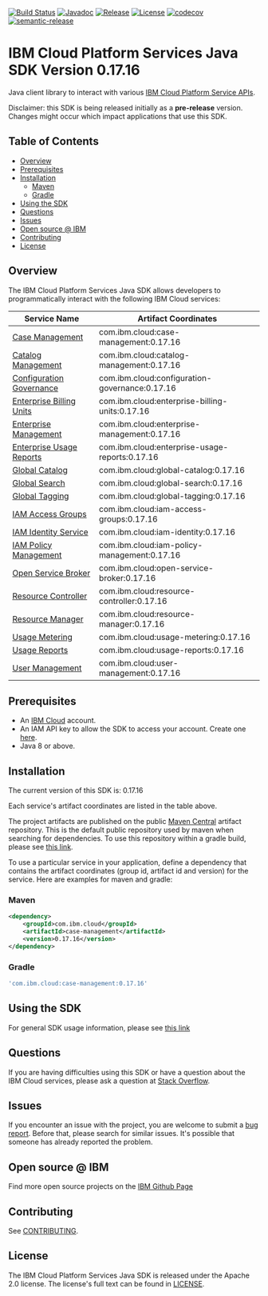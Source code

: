 [![Build Status](https://travis-ci.com/IBM/platform-services-java-sdk.svg?branch=main)](https://travis-ci.com/IBM/platform-services-java-sdk)
[![Javadoc](https://img.shields.io/static/v1?label=javadoc&message=latest&color=blue)](https://ibm.github.io/platform-services-java-sdk/docs/latest)
[![Release](https://img.shields.io/github/v/release/IBM/platform-services-java-sdk)](https://github.com/IBM/platform-services-java-sdk/releases/latest)
[![License](https://img.shields.io/badge/License-Apache%202.0-blue.svg)](https://opensource.org/licenses/Apache-2.0)
[![codecov](https://codecov.io/gh/IBM/platform-services-java-sdk/branch/main/graph/badge.svg)](https://codecov.io/gh/IBM/platform-services-java-sdk)
[![semantic-release](https://img.shields.io/badge/%20%20%F0%9F%93%A6%F0%9F%9A%80-semantic--release-e10079.svg)](https://github.com/semantic-release/semantic-release)


# IBM Cloud Platform Services Java SDK Version 0.17.16

Java client library to interact with various 
[IBM Cloud Platform Service APIs](https://cloud.ibm.com/docs?tab=api-docs&category=platform_services).

Disclaimer: this SDK is being released initially as a **pre-release** version.
Changes might occur which impact applications that use this SDK.

## Table of Contents

<!--
  The TOC below is generated using the `markdown-toc` node package.

      https://github.com/jonschlinkert/markdown-toc

  You should regenerate the TOC after making changes to this file.

      npx markdown-toc --maxdepth 4 -i README.md
  -->

<!-- toc -->

- [Overview](#overview)
- [Prerequisites](#prerequisites)
- [Installation](#installation)
  * [Maven](#maven)
  * [Gradle](#gradle)
- [Using the SDK](#using-the-sdk)
- [Questions](#questions)
- [Issues](#issues)
- [Open source @ IBM](#open-source--ibm)
- [Contributing](#contributing)
- [License](#license)

<!-- tocstop -->

## Overview

The IBM Cloud Platform Services Java SDK allows developers to programmatically interact with the following IBM Cloud services:

Service Name | Artifact Coordinates
--- | --- 
[Case Management](https://cloud.ibm.com/apidocs/case-management) | com.ibm.cloud:case-management:0.17.16
[Catalog Management](https://cloud.ibm.com/apidocs/resource-catalog/private-catalog) | com.ibm.cloud:catalog-management:0.17.16
[Configuration Governance](https://cloud.ibm.com/apidocs/security-compliance/config) | com.ibm.cloud:configuration-governance:0.17.16
[Enterprise Billing Units](https://cloud.ibm.com/apidocs/enterprise-apis/billing-unit) | com.ibm.cloud:enterprise-billing-units:0.17.16
[Enterprise Management](https://cloud.ibm.com/apidocs/enterprise-apis/enterprise) | com.ibm.cloud:enterprise-management:0.17.16
[Enterprise Usage Reports](https://cloud.ibm.com/apidocs/enterprise-apis/resource-usage-reports) | com.ibm.cloud:enterprise-usage-reports:0.17.16
[Global Catalog](https://cloud.ibm.com/apidocs/resource-catalog/global-catalog) | com.ibm.cloud:global-catalog:0.17.16
[Global Search](https://cloud.ibm.com/apidocs/search) | com.ibm.cloud:global-search:0.17.16
[Global Tagging](https://cloud.ibm.com/apidocs/tagging) | com.ibm.cloud:global-tagging:0.17.16
[IAM Access Groups](https://cloud.ibm.com/apidocs/iam-access-groups) | com.ibm.cloud:iam-access-groups:0.17.16
[IAM Identity Service](https://cloud.ibm.com/apidocs/iam-identity-token-api) | com.ibm.cloud:iam-identity:0.17.16
[IAM Policy Management](https://cloud.ibm.com/apidocs/iam-policy-management) | com.ibm.cloud:iam-policy-management:0.17.16
[Open Service Broker](https://cloud.ibm.com/apidocs/resource-controller/ibm-cloud-osb-api) | com.ibm.cloud:open-service-broker:0.17.16
[Resource Controller](https://cloud.ibm.com/apidocs/resource-controller/resource-controller) | com.ibm.cloud:resource-controller:0.17.16
[Resource Manager](https://cloud.ibm.com/apidocs/resource-controller/resource-manager) | com.ibm.cloud:resource-manager:0.17.16
[Usage Metering](https://cloud.ibm.com/apidocs/usage-metering) | com.ibm.cloud:usage-metering:0.17.16
[Usage Reports](https://cloud.ibm.com/apidocs/metering-reporting) | com.ibm.cloud:usage-reports:0.17.16
[User Management](https://cloud.ibm.com/apidocs/user-management) | com.ibm.cloud:user-management:0.17.16

## Prerequisites

[ibm-cloud-onboarding]: https://cloud.ibm.com/registration

* An [IBM Cloud][ibm-cloud-onboarding] account.
* An IAM API key to allow the SDK to access your account. Create one [here](https://cloud.ibm.com/iam/apikeys).
* Java 8 or above.

## Installation
The current version of this SDK is: 0.17.16

Each service's artifact coordinates are listed in the table above.

The project artifacts are published on the public [Maven Central](https://repo1.maven.org/maven2/)
artifact repository.  This is the default public repository used by maven when searching for dependencies.
To use this repository within a gradle build, please see
[this link](https://docs.gradle.org/current/userguide/declaring_repositories.html).

To use a particular service in your application, define a dependency that contains the
artifact coordinates (group id, artifact id and version) for the service.
Here are examples for maven and gradle:

### Maven

```xml
<dependency>
    <groupId>com.ibm.cloud</groupId>
    <artifactId>case-management</artifactId>
    <version>0.17.16</version>
</dependency>
```

### Gradle
```gradle
'com.ibm.cloud:case-management:0.17.16'
```

## Using the SDK
For general SDK usage information, please see [this link](https://github.com/IBM/ibm-cloud-sdk-common/blob/main/README.md)

## Questions

If you are having difficulties using this SDK or have a question about the IBM Cloud services,
please ask a question at
[Stack Overflow](http://stackoverflow.com/questions/ask?tags=ibm-cloud).

## Issues
If you encounter an issue with the project, you are welcome to submit a
[bug report](https://github.com/IBM/platform-services-java-sdk/issues).
Before that, please search for similar issues. It's possible that someone has already reported the problem.

## Open source @ IBM
Find more open source projects on the [IBM Github Page](http://ibm.github.io/)

## Contributing
See [CONTRIBUTING](CONTRIBUTING.md).

## License

The IBM Cloud Platform Services Java SDK is released under the Apache 2.0 license.
The license's full text can be found in
[LICENSE](LICENSE).
